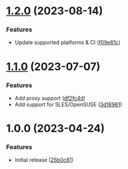 # [1.2.0](https://github.com/de-it-krachten/ansible-role-kubectl/compare/v1.1.0...v1.2.0) (2023-08-14)


### Features

* Update supported platforms & CI ([f09e81c](https://github.com/de-it-krachten/ansible-role-kubectl/commit/f09e81cc442bc7b1ba37db2ee45c60b66a922430))

# [1.1.0](https://github.com/de-it-krachten/ansible-role-kubectl/compare/v1.0.0...v1.1.0) (2023-07-07)


### Features

* Add proxy support ([df2fc4d](https://github.com/de-it-krachten/ansible-role-kubectl/commit/df2fc4d3b28709ec82eac115798e2240946ccd39))
* Add support for SLES/OpenSUSE ([3d16961](https://github.com/de-it-krachten/ansible-role-kubectl/commit/3d1696128151b168e5c90086f400b386c04248ee))

# 1.0.0 (2023-04-24)


### Features

* Initial release ([25b0c81](https://github.com/de-it-krachten/ansible-role-kubectl/commit/25b0c813d594a57aaf2c4ff35f405456cd2b905e))
